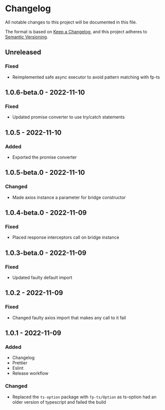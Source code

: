 # Changelog

All notable changes to this project will be documented in this file.

The format is based on [Keep a Changelog](https://keepachangelog.com/en/1.0.0/),
and this project adheres to [Semantic Versioning](https://semver.org/spec/v2.0.0.html).

## Unreleased
### Fixed
- Reimplemented safe async executor to avoid pattern matching with fp-ts  

## 1.0.6-beta.0 - 2022-11-10
### Fixed
- Updated promise converter to use try/catch statements

## 1.0.5 - 2022-11-10
### Added
- Exported the promise converter

## 1.0.5-beta.0 - 2022-11-10
### Changed
- Made axios instance a parameter for bridge constructor

## 1.0.4-beta.0 - 2022-11-09
### Fixed
- Placed response interceptors call on bridge instance

## 1.0.3-beta.0 - 2022-11-09
### Fixed
- Updated faulty default import

## 1.0.2 - 2022-11-09
### Fixed
- Changed faulty axios import that makes any call to it fail

## 1.0.1 - 2022-11-09
### Added
- Changelog
- Prettier
- Eslint
- Release workflow

### Changed
- Replaced the `ts-option` package with `fp-ts/Option` as ts-option had an older version of typescript and failed the build
